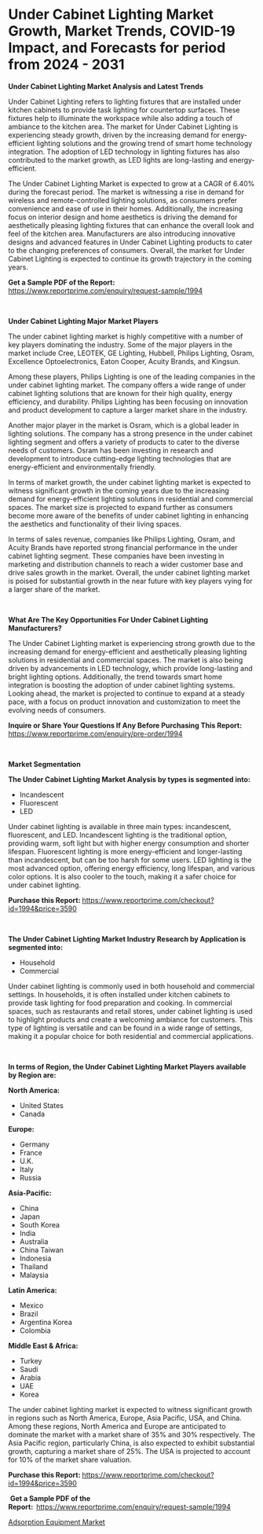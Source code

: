 <p><h1>Under Cabinet Lighting Market Growth, Market Trends, COVID-19 Impact, and Forecasts for period from 2024 - 2031</h1></p><p><strong>Under Cabinet Lighting Market Analysis and Latest Trends</strong></p>
<p><p>Under Cabinet Lighting refers to lighting fixtures that are installed under kitchen cabinets to provide task lighting for countertop surfaces. These fixtures help to illuminate the workspace while also adding a touch of ambiance to the kitchen area. The market for Under Cabinet Lighting is experiencing steady growth, driven by the increasing demand for energy-efficient lighting solutions and the growing trend of smart home technology integration. The adoption of LED technology in lighting fixtures has also contributed to the market growth, as LED lights are long-lasting and energy-efficient.</p><p>The Under Cabinet Lighting Market is expected to grow at a CAGR of 6.40% during the forecast period. The market is witnessing a rise in demand for wireless and remote-controlled lighting solutions, as consumers prefer convenience and ease of use in their homes. Additionally, the increasing focus on interior design and home aesthetics is driving the demand for aesthetically pleasing lighting fixtures that can enhance the overall look and feel of the kitchen area. Manufacturers are also introducing innovative designs and advanced features in Under Cabinet Lighting products to cater to the changing preferences of consumers. Overall, the market for Under Cabinet Lighting is expected to continue its growth trajectory in the coming years.</p></p>
<p><strong>Get a Sample PDF of the Report:&nbsp;</strong> <a href="https://www.reportprime.com/enquiry/request-sample/1994">https://www.reportprime.com/enquiry/request-sample/1994</a></p>
<p>&nbsp;</p>
<p><strong>Under Cabinet Lighting Major Market Players</strong></p>
<p><p>The under cabinet lighting market is highly competitive with a number of key players dominating the industry. Some of the major players in the market include Cree, LEOTEK, GE Lighting, Hubbell, Philips Lighting, Osram, Excellence Optoelectronics, Eaton Cooper, Acuity Brands, and Kingsun.</p><p>Among these players, Philips Lighting is one of the leading companies in the under cabinet lighting market. The company offers a wide range of under cabinet lighting solutions that are known for their high quality, energy efficiency, and durability. Philips Lighting has been focusing on innovation and product development to capture a larger market share in the industry.</p><p>Another major player in the market is Osram, which is a global leader in lighting solutions. The company has a strong presence in the under cabinet lighting segment and offers a variety of products to cater to the diverse needs of customers. Osram has been investing in research and development to introduce cutting-edge lighting technologies that are energy-efficient and environmentally friendly.</p><p>In terms of market growth, the under cabinet lighting market is expected to witness significant growth in the coming years due to the increasing demand for energy-efficient lighting solutions in residential and commercial spaces. The market size is projected to expand further as consumers become more aware of the benefits of under cabinet lighting in enhancing the aesthetics and functionality of their living spaces.</p><p>In terms of sales revenue, companies like Philips Lighting, Osram, and Acuity Brands have reported strong financial performance in the under cabinet lighting segment. These companies have been investing in marketing and distribution channels to reach a wider customer base and drive sales growth in the market. Overall, the under cabinet lighting market is poised for substantial growth in the near future with key players vying for a larger share of the market.</p></p>
<p>&nbsp;</p>
<p><strong>What Are The Key Opportunities For Under Cabinet Lighting Manufacturers?</strong></p>
<p><p>The Under Cabinet Lighting market is experiencing strong growth due to the increasing demand for energy-efficient and aesthetically pleasing lighting solutions in residential and commercial spaces. The market is also being driven by advancements in LED technology, which provide long-lasting and bright lighting options. Additionally, the trend towards smart home integration is boosting the adoption of under cabinet lighting systems. Looking ahead, the market is projected to continue to expand at a steady pace, with a focus on product innovation and customization to meet the evolving needs of consumers.</p></p>
<p><strong>Inquire or Share Your Questions If Any Before Purchasing This Report:</strong> <a href="https://www.reportprime.com/enquiry/pre-order/1994">https://www.reportprime.com/enquiry/pre-order/1994</a></p>
<p>&nbsp;</p>
<p><strong>Market Segmentation</strong></p>
<p><strong>The Under Cabinet Lighting Market Analysis by types is segmented into:</strong></p>
<p><ul><li>Incandescent</li><li>Fluorescent</li><li>LED</li></ul></p>
<p><p>Under cabinet lighting is available in three main types: incandescent, fluorescent, and LED. Incandescent lighting is the traditional option, providing warm, soft light but with higher energy consumption and shorter lifespan. Fluorescent lighting is more energy-efficient and longer-lasting than incandescent, but can be too harsh for some users. LED lighting is the most advanced option, offering energy efficiency, long lifespan, and various color options. It is also cooler to the touch, making it a safer choice for under cabinet lighting.</p></p>
<p><strong>Purchase this Report:&nbsp;</strong><a href="https://www.reportprime.com/checkout?id=1994&price=3590">https://www.reportprime.com/checkout?id=1994&price=3590</a></p>
<p>&nbsp;</p>
<p><strong>The Under Cabinet Lighting Market Industry Research by Application is segmented into:</strong></p>
<p><ul><li>Household</li><li>Commercial</li></ul></p>
<p><p>Under cabinet lighting is commonly used in both household and commercial settings. In households, it is often installed under kitchen cabinets to provide task lighting for food preparation and cooking. In commercial spaces, such as restaurants and retail stores, under cabinet lighting is used to highlight products and create a welcoming ambiance for customers. This type of lighting is versatile and can be found in a wide range of settings, making it a popular choice for both residential and commercial applications.</p></p>
<p>&nbsp;</p>
<p><strong>In terms of Region, the Under Cabinet Lighting Market Players available by Region are:</strong></p>
<p>
    <p> <strong> North America: </strong>
        <ul>
            <li>United States</li>
            <li>Canada</li>
        </ul>
        </p> 
    <p> <strong> Europe: </strong>
        <ul>
            <li>Germany</li>
            <li>France</li>
            <li>U.K.</li>
            <li>Italy</li>
            <li>Russia</li>
        </ul>
        </p> 
    <p> <strong> Asia-Pacific: </strong>
        <ul>
            <li>China</li>
            <li>Japan</li>
            <li>South Korea</li>
            <li>India</li>
            <li>Australia</li>
            <li>China Taiwan</li>
            <li>Indonesia</li>
            <li>Thailand</li>
            <li>Malaysia</li>
        </ul>
        </p> 
    <p> <strong> Latin America: </strong>
        <ul>
            <li>Mexico</li>
            <li>Brazil</li>
            <li>Argentina Korea</li>
            <li>Colombia</li>
        </ul>
        </p> 
    <p> <strong> Middle East & Africa: </strong>
        <ul>
            <li>Turkey</li>
            <li>Saudi</li>
            <li>Arabia</li>
            <li>UAE</li>
            <li>Korea</li>
        </ul>
    </p>
    </p>
<p><p>The under cabinet lighting market is expected to witness significant growth in regions such as North America, Europe, Asia Pacific, USA, and China. Among these regions, North America and Europe are anticipated to dominate the market with a market share of 35% and 30% respectively. The Asia Pacific region, particularly China, is also expected to exhibit substantial growth, capturing a market share of 25%. The USA is projected to account for 10% of the market share valuation.</p></p>
<p><strong>Purchase this Report: </strong><a href="https://www.reportprime.com/checkout?id=1994&price=3590">https://www.reportprime.com/checkout?id=1994&price=3590</a></p>
<p>&nbsp;<strong>Get a Sample PDF of the Report:&nbsp;&nbsp;</strong><a href="https://www.reportprime.com/enquiry/request-sample/1994">https://www.reportprime.com/enquiry/request-sample/1994</a></p>
<p><strong></strong></p>
<p><p><a href="https://bubble-tree-ea4.notion.site/Global-Adsorption-Equipment-Market-by-Types-Applications-and-Major-Players-with-Regional-Growth-R-90256bccf1ae4d1b89b57c35bd859a04">Adsorption Equipment Market</a></p></p>